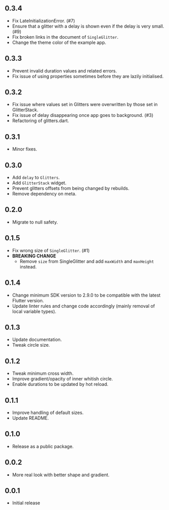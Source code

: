 ## 0.3.4

- Fix LateInitializationError. (#7)
- Ensure that a glitter with a delay is shown even if the delay is very small. (#9)
- Fix broken links in the document of `SingleGlitter`.
- Change the theme color of the example app.

## 0.3.3

- Prevent invalid duration values and related errors.
- Fix issue of using properties sometimes before they are lazily initialised.

## 0.3.2

- Fix issue where values set in Glitters were overwritten by those set in GlitterStack.
- Fix issue of delay disappearing once app goes to background. (#3)
- Refactoring of glitters.dart.

## 0.3.1

- Minor fixes.

## 0.3.0

- Add `delay` to `Glitters`.
- Add `GlitterStack` widget.
- Prevent glitters offsets from being changed by rebuilds.
- Remove dependency on meta.

## 0.2.0

- Migrate to null safety.

## 0.1.5

- Fix wrong size of `SingleGlitter`. (#1)
- **BREAKING CHANGE**
    - Remove `size` from SingleGlitter and add `maxWidth` and `maxHeight` instead.

## 0.1.4

- Change minimum SDK version to 2.9.0 to be compatible with the latest Flutter version.
- Update linter rules and change code accordingly (mainly removal of local variable types).

## 0.1.3

- Update documentation.
- Tweak circle size.

## 0.1.2

- Tweak minimum cross width.
- Improve gradient/opacity of inner whitish circle.
- Enable durations to be updated by hot reload. 

## 0.1.1

- Improve handling of default sizes.
- Update README.

## 0.1.0

- Release as a public package.

## 0.0.2

- More real look with better shape and gradient.

## 0.0.1

- Initial release
